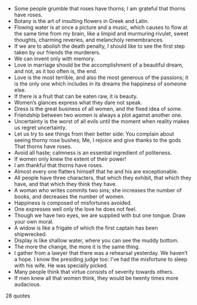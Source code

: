  - Some people grumble that roses have thorns; I am grateful that thorns have roses.
 - Botany is the art of insulting flowers in Greek and Latin.
 - Flowing water is at once a picture and a music, which causes to flow at the same time from my brain, like a limpid and murmuring rivulet, sweet thoughts, charming reveries, and melancholy remembrances.
 - If we are to abolish the death penalty, I should like to see the first step taken by our friends the murderers.
 - We can invent only with memory.
 - Love in marriage should be the accomplishment of a beautiful dream, and not, as it too often is, the end.
 - Love is the most terrible, and also the most generous of the passions; it is the only one which includes in its dreams the happiness of someone else.
 - If there is a fruit that can be eaten raw, it is beauty.
 - Women’s glances express what they dare not speak.
 - Dress is the great business of all women, and the fixed idea of some.
 - Friendship between two women is always a plot against another one.
 - Uncertainty is the worst of all evils until the moment when reality makes us regret uncertainty.
 - Let us try to see things from their better side: You complain about seeing thorny rose bushes; Me, I rejoice and give thanks to the gods That thorns have roses.
 - Avoid all haste; calmness is an essential ingredient of politeness.
 - If women only knew the extent of their power!
 - I am thankful that thorns have roses.
 - Almost every one flatters himself that he and his are exceptionable.
 - All people have three characters, that which they exhibit, that which they have, and that which they think they have.
 - A woman who writes commits two sins; she increases the number of books, and decreases the number of women.
 - Happiness is composed of misfortunes avoided.
 - One expresses well only the love he does not feel.
 - Though we have two eyes, we are supplied with but one tongue. Draw your own moral.
 - A widow is like a frigate of which the first captain has been shipwrecked.
 - Display is like shallow water, where you can see the muddy bottom.
 - The more the change, the more it is the same thing.
 - I gather from a lawyer that there was a rehearsal yesterday. We haven’t a hope. I know the presiding judge too: I’ve had the misfortune to sleep with his wife. He was specially picked.
 - Many people think that virtue consists of severity towards others.
 - If men knew all that women think, they would be twenty times more audacious.

28 quotes